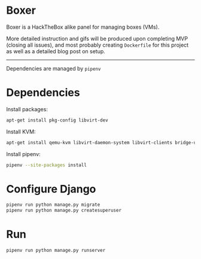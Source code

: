 # Boxer

Boxer is a HackTheBox alike panel for managing boxes (VMs).

More detailed instruction and gifs will be produced upon completing MVP (closing all issues), and most probably creating `Dockerfile` for this project as well as a detailed blog post on setup.

---

Dependencies are managed by `pipenv`

# Dependencies

Install packages:

```bash
apt-get install pkg-config libvirt-dev
```

Install KVM:

```bash
apt-get install qemu-kvm libvirt-daemon-system libvirt-clients bridge-utils virt-manager
```

Install pipenv:

```bash
pipenv --site-packages install
```

# Configure Django

```bash
pipenv run python manage.py migrate
pipenv run python manage.py createsuperuser
```

# Run

```bash
pipenv run python manage.py runserver
```

